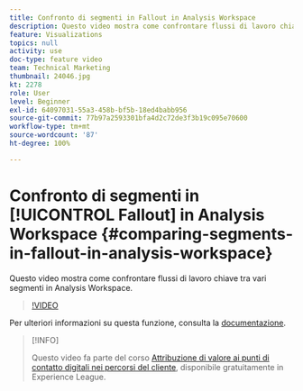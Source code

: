 ```yaml
---
title: Confronto di segmenti in Fallout in Analysis Workspace
description: Questo video mostra come confrontare flussi di lavoro chiave tra vari segmenti in Analysis Workspace.
feature: Visualizations
topics: null
activity: use
doc-type: feature video
team: Technical Marketing
thumbnail: 24046.jpg
kt: 2278
role: User
level: Beginner
exl-id: 64097031-55a3-458b-bf5b-18ed4babb956
source-git-commit: 77b97a2593301bfa4d2c72de3f3b19c095e70600
workflow-type: tm+mt
source-wordcount: '87'
ht-degree: 100%

---
```


# Confronto di segmenti in [!UICONTROL Fallout] in Analysis Workspace {#comparing-segments-in-fallout-in-analysis-workspace}

Questo video mostra come confrontare flussi di lavoro chiave tra vari segmenti in Analysis Workspace.

>[!VIDEO](https://video.tv.adobe.com/v/24046/?quality=12)

Per ulteriori informazioni su questa funzione, consulta la [documentazione](https://experienceleague.adobe.com/docs/analytics/analyze/analysis-workspace/visualizations/fallout/compare-segments-fallout.html?lang=it).

>[!INFO]
>
> Questo video fa parte del corso [Attribuzione di valore ai punti di contatto digitali nei percorsi del cliente](https://experienceleague.adobe.com/?recommended=Analytics-U-1-2020.2&amp;lang=it), disponibile gratuitamente in Experience League.